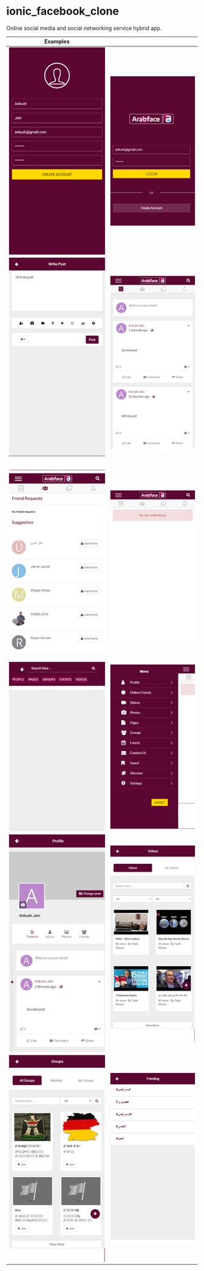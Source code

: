 # ionic_facebook_clone
Online social media and social networking service hybrid app.

| Examples             |   |
:-------------------------:|:-------------------------:
![](https://github.com/LazyBruceWayne/ionic_facebook_clone/blob/master/1.png)  |  ![](https://github.com/LazyBruceWayne/ionic_facebook_clone/blob/master/2.png)
![](https://github.com/LazyBruceWayne/ionic_facebook_clone/blob/master/3.png)  |  ![](https://github.com/LazyBruceWayne/ionic_facebook_clone/blob/master/4.png)
![](https://github.com/LazyBruceWayne/ionic_facebook_clone/blob/master/5.png)  |  ![](https://github.com/LazyBruceWayne/ionic_facebook_clone/blob/master/6.png)
![](https://github.com/LazyBruceWayne/ionic_facebook_clone/blob/master/7.png)  |  ![](https://github.com/LazyBruceWayne/ionic_facebook_clone/blob/master/8.png)
![](https://github.com/LazyBruceWayne/ionic_facebook_clone/blob/master/9.png)  |  ![](https://github.com/LazyBruceWayne/ionic_facebook_clone/blob/master/10.png)
![](https://github.com/LazyBruceWayne/ionic_facebook_clone/blob/master/11.png)  |  ![](https://github.com/LazyBruceWayne/ionic_facebook_clone/blob/master/12.png)
